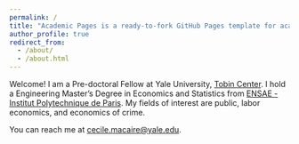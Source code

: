 ```yaml
---
permalink: /
title: "Academic Pages is a ready-to-fork GitHub Pages template for academic personal websites"
author_profile: true
redirect_from: 
  - /about/
  - /about.html
---
```




Welcome! I am a Pre-doctoral Fellow at Yale University, [Tobin Center](https://tobin.yale.edu/). I hold a Engineering Master’s Degree in Economics and Statistics from [ENSAE - Institut Polytechnique de Paris](https://www.ensae.fr/en/education/ingenieur-ensae-program).
My fields of interest are public, labor economics, and economics of crime. 



You can reach me at cecile.macaire@yale.edu.
